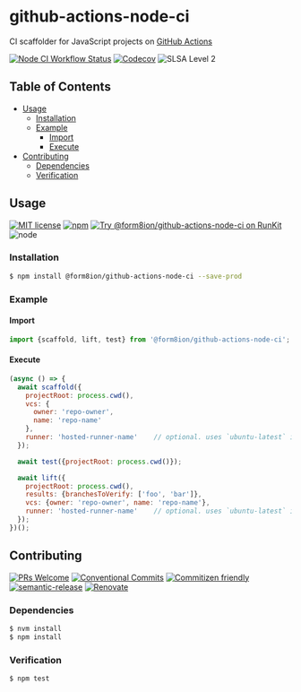 # github-actions-node-ci

CI scaffolder for JavaScript projects on [GitHub Actions](https://github.com/features/actions)

<!--status-badges start -->

[![Node CI Workflow Status][github-actions-ci-badge]][github-actions-ci-link]
[![Codecov][coverage-badge]][coverage-link]
![SLSA Level 2][slsa-badge]

<!--status-badges end -->

## Table of Contents

* [Usage](#usage)
  * [Installation](#installation)
  * [Example](#example)
    * [Import](#import)
    * [Execute](#execute)
* [Contributing](#contributing)
  * [Dependencies](#dependencies)
  * [Verification](#verification)

## Usage

<!--consumer-badges start -->

[![MIT license][license-badge]][license-link]
[![npm][npm-badge]][npm-link]
[![Try @form8ion/github-actions-node-ci on RunKit][runkit-badge]][runkit-link]
![node][node-badge]

<!--consumer-badges end -->

### Installation

```sh
$ npm install @form8ion/github-actions-node-ci --save-prod
```

### Example

#### Import

```javascript
import {scaffold, lift, test} from '@form8ion/github-actions-node-ci';
```

#### Execute

```javascript
(async () => {
  await scaffold({
    projectRoot: process.cwd(),
    vcs: {
      owner: 'repo-owner',
      name: 'repo-name'
    },
    runner: 'hosted-runner-name'    // optional. uses `ubuntu-latest` if not provided
  });

  await test({projectRoot: process.cwd()});

  await lift({
    projectRoot: process.cwd(),
    results: {branchesToVerify: ['foo', 'bar']},
    vcs: {owner: 'repo-owner', name: 'repo-name'},
    runner: 'hosted-runner-name'    // optional. uses `ubuntu-latest` if not provided
  });
})();
```

## Contributing

<!--contribution-badges start -->

[![PRs Welcome][PRs-badge]][PRs-link]
[![Conventional Commits][commit-convention-badge]][commit-convention-link]
[![Commitizen friendly][commitizen-badge]][commitizen-link]
[![semantic-release][semantic-release-badge]][semantic-release-link]
[![Renovate][renovate-badge]][renovate-link]

<!--contribution-badges end -->

### Dependencies

```sh
$ nvm install
$ npm install
```

### Verification

```sh
$ npm test
```

[PRs-link]: http://makeapullrequest.com

[PRs-badge]: https://img.shields.io/badge/PRs-welcome-brightgreen.svg

[commit-convention-link]: https://conventionalcommits.org

[commit-convention-badge]: https://img.shields.io/badge/Conventional%20Commits-1.0.0-yellow.svg

[commitizen-link]: http://commitizen.github.io/cz-cli/

[commitizen-badge]: https://img.shields.io/badge/commitizen-friendly-brightgreen.svg

[semantic-release-link]: https://github.com/semantic-release/semantic-release

[semantic-release-badge]: https://img.shields.io/badge/semantic--release-angular-e10079?logo=semantic-release

[renovate-link]: https://renovatebot.com

[renovate-badge]: https://img.shields.io/badge/renovate-enabled-brightgreen.svg?logo=renovatebot

[license-link]: LICENSE

[license-badge]: https://img.shields.io/github/license/form8ion/github-actions-node-ci.svg?logo=opensourceinitiative

[npm-link]: https://www.npmjs.com/package/@form8ion/github-actions-node-ci

[npm-badge]: https://img.shields.io/npm/v/@form8ion/github-actions-node-ci?logo=npm

[runkit-link]: https://npm.runkit.com/@form8ion/github-actions-node-ci

[runkit-badge]: https://badge.runkitcdn.com/@form8ion/github-actions-node-ci.svg

[github-actions-ci-link]: https://github.com/form8ion/github-actions-node-ci/actions?query=workflow%3A%22Node.js+CI%22+branch%3Amaster

[github-actions-ci-badge]: https://img.shields.io/github/actions/workflow/status/form8ion/github-actions-node-ci/node-ci.yml.svg?branch=master&logo=github

[coverage-link]: https://codecov.io/github/form8ion/github-actions-node-ci

[coverage-badge]: https://img.shields.io/codecov/c/github/form8ion/github-actions-node-ci?logo=codecov

[slsa-badge]: https://slsa.dev/images/gh-badge-level2.svg

[node-badge]: https://img.shields.io/node/v/@form8ion/github-actions-node-ci?logo=node.js
